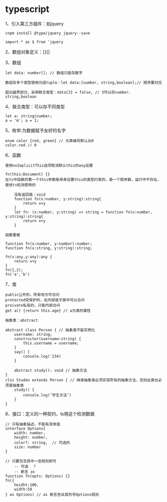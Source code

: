# typescript

1、引入第三方插件：如jquery
```
cnpm install @type/jquery jquery--save

import * as $ from 'jquery
```

2、数组对象定义：{}[]

3、数组

    let data: number[]; // 数组只能存数字

    数组存多个类型使用元组tuple：let data:[number, string,boolean];// 顺序要对应
    
    超出越界部分，采用联合类型：data[3] = false, // 3可以存number，string,boolean

4、联合类型：可以存不同类型

    let a: string|number;
    a = 'm'; a = 1;

5、枚举:为数据赋予友好的名字

    enum color {red, green} // 元素编号默认从0
    color.red // 0

6、函数

    使用noImplicitThis选项取消默认this的any设置

    fn(this:Document) {}
    在ts中函数的第一个this参数是用来设置this的类型约束的，是一个假参数，运行中不存在，是给ts检测使用的
```
    没有返回值：void
    function fn(x:number, y:string):string{
        return x+y
    }
    let fn: (x:number, y:string) => string = function fn(x:number, y:string):string{
        return x+y
    }
```
    函数重载
```
function fn(x:number, y:number):number;
function fn(x:string, y:string):string;

fn(x:any,y:any):any {
    return x+y
}
fn(1,2);
fn('a','b')
```

7、类
```
public公开的，所有地方可访问
protected受保护的，在内部或子类中可以访问
proivate私有的，只能内部访问
get a() {return this.age} // a为类的属性

抽象类：abstract

abstract class Person { // 抽象类不能实例化
    username: string;
    constructor(username:string) {
        this.username = username;
    }
    say() {
        console.log('234)
    }

    abstract study(): void // 抽象方法
}
clss Studen extends Person { // 继承抽象类必须实现所有的抽象方法，否则此类也必须是抽象类
    study() {
        console.log(‘学生方法’)
    }
}

```

8、接口：定义的一种契约，ts用这个检测数据

```
// 只有抽象描述，不能有具体值
interface Options{
    width: number,
    height: number,
    color?: string,  // 可选的
    size: number
}

// 只要包含其中一些规则即可
    -- 可选  ？
    -- 断言 as
function fn(opts: Options) {}
fn({
    heidht:100,
    width:50
} as Options) // as 断言告诉其符号Options规则
```
